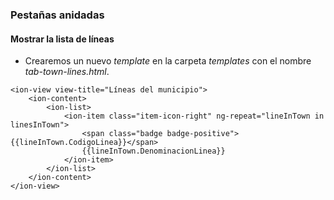 ### Pestañas anidadas
#### Mostrar la lista de líneas

- Crearemos un nuevo *template* en la carpeta *templates* con el nombre *tab-town-lines.html*.

```
<ion-view view-title="Líneas del municipio">
    <ion-content>
        <ion-list>
            <ion-item class="item-icon-right" ng-repeat="lineInTown in linesInTown">
                <span class="badge badge-positive">{{lineInTown.CodigoLinea}}</span>
                {{lineInTown.DenominacionLinea}}
            </ion-item>
        </ion-list>
    </ion-content>
</ion-view>
```

